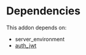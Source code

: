 # Dependencies

This addon depends on:

- server_environment
- [auth_jwt](../../../../odoo-bringout-oca-server-auth-auth_jwt)
